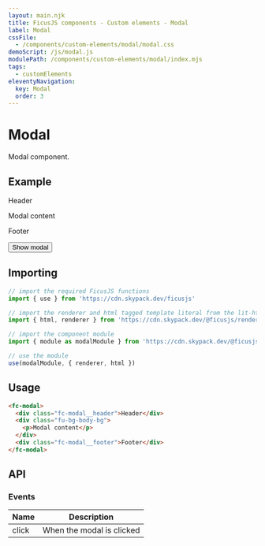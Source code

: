 ```yaml
---
layout: main.njk
title: FicusJS components - Custom elements - Modal
label: Modal
cssFile:
  - /components/custom-elements/modal/modal.css
demoScript: /js/modal.js
modulePath: /components/custom-elements/modal/index.mjs
tags:
  - customElements
eleventyNavigation:
  key: Modal
  order: 3
---
```

# Modal

Modal component.

## Example

<fc-modal>
  <div class="fc-modal__header">Header</div>
  <div class="fu-bg-body-bg">
    <p>Modal content</p>
  </div>
  <div class="fc-modal__footer">Footer</div>
</fc-modal>

<button type="button" class="fc-button" id="show-modal-btn">Show modal</button>

## Importing

```js
// import the required FicusJS functions
import { use } from 'https://cdn.skypack.dev/ficusjs'

// import the renderer and html tagged template literal from the lit-html library
import { html, renderer } from 'https://cdn.skypack.dev/@ficusjs/renderers/lit-html'

// import the component module
import { module as modalModule } from 'https://cdn.skypack.dev/@ficusjs/components/custom-elements/modal'

// use the module
use(modalModule, { renderer, html })
```

## Usage

```html
<fc-modal>
  <div class="fc-modal__header">Header</div>
  <div class="fu-bg-body-bg">
    <p>Modal content</p>
  </div>
  <div class="fc-modal__footer">Footer</div>
</fc-modal>
```

## API

### Events

| Name | Description |
| --- | --- |
| click | When the modal is clicked |
